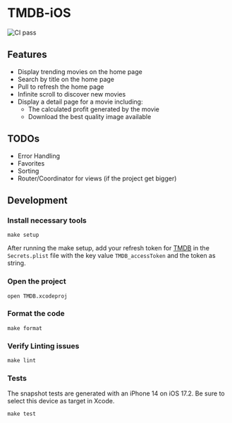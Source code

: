 # TMDB-iOS

![CI pass](https://github.com/Technical-interview-yassir/TMDB-iOS/actions/workflows/main.yml/badge.svg)

## Features

- Display trending movies on the home page
- Search by title on the home page
- Pull to refresh the home page
- Infinite scroll to discover new movies
- Display a detail page for a movie including:
  - The calculated profit generated by the movie
  - Download the best quality image available


## TODOs

- Error Handling
- Favorites
- Sorting
- Router/Coordinator for views (if the project get bigger)


## Development

### Install necessary tools

```
make setup
```

After running the make setup, add your refresh token for [TMDB](https://developer.themoviedb.org/docs) in the `Secrets.plist` file with the key value `TMDB_accessToken` and the token as string.

### Open the project

```
open TMDB.xcodeproj
```

### Format the code

```
make format
```

### Verify Linting issues

```
make lint
```

### Tests

The snapshot tests are generated with an iPhone 14 on iOS 17.2. Be sure to select this device as target in Xcode.

```
make test
```